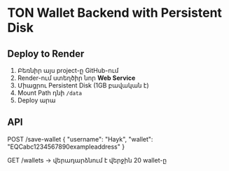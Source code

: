 # TON Wallet Backend with Persistent Disk

## Deploy to Render
1. Բեռնիր այս project-ը GitHub-ում
2. Render-ում ստեղծիր նոր **Web Service**
3. Միացրու Persistent Disk (1GB բավական է)
4. Mount Path դնի `/data`
5. Deploy արա

## API
POST /save-wallet
{
  "username": "Hayk",
  "wallet": "EQCabc1234567890exampleaddress"
}

GET /wallets → վերադարձնում է վերջին 20 wallet-ը
